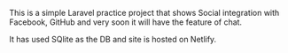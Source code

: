 This is a simple Laravel practice project that shows Social integration with Facebook, GitHub and very soon it will have the feature of chat. 

It has used SQlite as the DB and site is hosted on Netlify.
